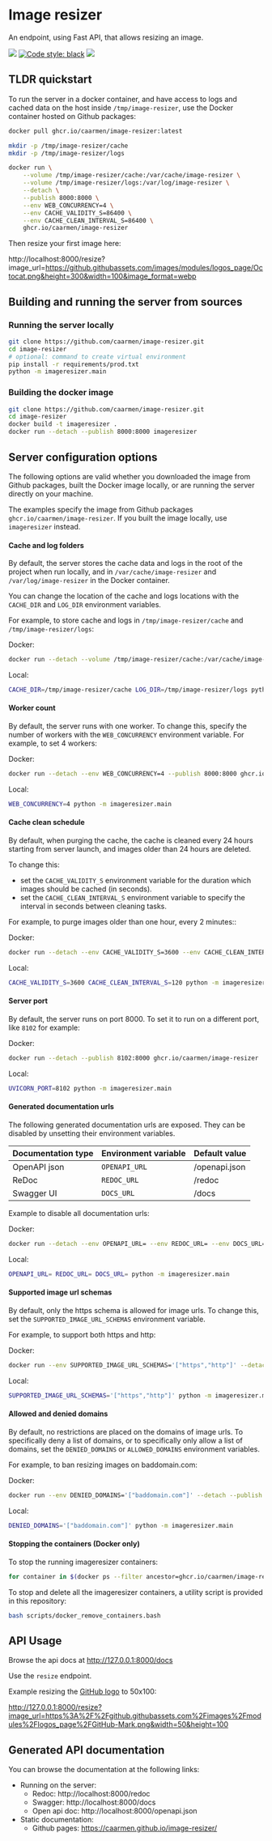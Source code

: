 # Image resizer

An endpoint, using Fast API, that allows resizing an image.

[<img src="https://img.shields.io/badge/license-MIT-lightgrey.svg?maxAge=2592000">](https://github.com/caarmen/image-resizer/blob/main/LICENSE.txt)
[![Code style: black](https://img.shields.io/badge/code%20style-black-000000.svg)](https://github.com/psf/black)
[<img src="https://github.com/caarmen/image-resizer/actions/workflows/tests.yml/badge.svg">](https://github.com/caarmen/image-resizer/actions?query=workflow%3A%22Run+tests%22++)

## TLDR quickstart

To run the server in a docker container, and have access to logs and cached data on the host
inside `/tmp/image-resizer`, use the Docker container hosted on Github packages:

```bash
docker pull ghcr.io/caarmen/image-resizer:latest

mkdir -p /tmp/image-resizer/cache
mkdir -p /tmp/image-resizer/logs

docker run \
    --volume /tmp/image-resizer/cache:/var/cache/image-resizer \
    --volume /tmp/image-resizer/logs:/var/log/image-resizer \
    --detach \
    --publish 8000:8000 \
    --env WEB_CONCURRENCY=4 \
    --env CACHE_VALIDITY_S=86400 \
    --env CACHE_CLEAN_INTERVAL_S=86400 \
    ghcr.io/caarmen/image-resizer
```

Then resize your first image here:

http://localhost:8000/resize?image_url=https://github.githubassets.com/images/modules/logos_page/Octocat.png&height=300&width=100&image_format=webp

## Building and running the server from sources

### Running the server locally

```bash
git clone https://github.com/caarmen/image-resizer.git
cd image-resizer
# optional: command to create virtual environment
pip install -r requirements/prod.txt
python -m imageresizer.main
```

### Building the docker image

```bash
git clone https://github.com/caarmen/image-resizer.git
cd image-resizer
docker build -t imageresizer .
docker run --detach --publish 8000:8000 imageresizer
```

## Server configuration options

The following options are valid whether you downloaded the image from Github packages, built the Docker image locally,
or are running the server directly on your machine.

The examples specify the image from Github packages `ghcr.io/caarmen/image-resizer`. If you built the image locally,
use `imageresizer` instead.

#### Cache and log folders

By default, the server stores the cache data and logs in the root of the project when run locally, and in
`/var/cache/image-resizer` and `/var/log/image-resizer` in the Docker container.

You can change the location of the cache and logs locations with the `CACHE_DIR` and `LOG_DIR` environment variables.

For example, to store cache and logs in `/tmp/image-resizer/cache` and `/tmp/image-resizer/logs`:

Docker:

```bash
docker run --detach --volume /tmp/image-resizer/cache:/var/cache/image-resizer --volume /tmp/image-resizer/logs:/var/log/image-resizer --publish 8000:8000 ghcr.io/caarmen/image-resizer
```

Local:

```bash
CACHE_DIR=/tmp/image-resizer/cache LOG_DIR=/tmp/image-resizer/logs python -m imageresizer.main
```

#### Worker count

By default, the server runs with one worker. To change this, specify the number of workers with the
`WEB_CONCURRENCY` environment variable. For example, to set 4 workers:

Docker:

```bash
docker run --detach --env WEB_CONCURRENCY=4 --publish 8000:8000 ghcr.io/caarmen/image-resizer
```

Local:

```bash
WEB_CONCURRENCY=4 python -m imageresizer.main
```

#### Cache clean schedule

By default, when purging the cache, the cache is cleaned every 24 hours starting from server launch, and images
older than 24 hours are deleted.

To change this:

* set the `CACHE_VALIDITY_S` environment variable for the duration which images should be cached (in seconds).
* set the `CACHE_CLEAN_INTERVAL_S` environment variable to specify the interval in seconds between cleaning tasks.

For example, to purge images older than one hour, every 2 minutes::

Docker:

```bash
docker run --detach --env CACHE_VALIDITY_S=3600 --env CACHE_CLEAN_INTERVAL_S=120 --publish 8000:8000 ghcr.io/caarmen/image-resizer
```

Local:

```bash
CACHE_VALIDITY_S=3600 CACHE_CLEAN_INTERVAL_S=120 python -m imageresizer.main
```

#### Server port

By default, the server runs on port 8000. To set it to run on a different port, like `8102` for example:

Docker:

```bash
docker run --detach --publish 8102:8000 ghcr.io/caarmen/image-resizer
```

Local:

```bash
UVICORN_PORT=8102 python -m imageresizer.main
```

#### Generated documentation urls

The following generated documentation urls are exposed. They can be disabled by unsetting their
environment variables.

| Documentation type | Environment variable | Default value |
|--------------------|----------------------|---------------|
| OpenAPI json       | `OPENAPI_URL`        | /openapi.json |
| ReDoc              | `REDOC_URL`          | /redoc        |
| Swagger UI         | `DOCS_URL`           | /docs         |

Example to disable all documentation urls:

Docker:

```bash
docker run --detach --env OPENAPI_URL= --env REDOC_URL= --env DOCS_URL= --publish 8000:8000 ghcr.io/caarmen/image-resizer
```

Local:

```bash
OPENAPI_URL= REDOC_URL= DOCS_URL= python -m imageresizer.main
```

#### Supported image url schemas

By default, only the https schema is allowed for image urls. To change this, set the `SUPPORTED_IMAGE_URL_SCHEMAS`
environment variable.

For example, to support both https and http:

Docker:

```bash
docker run --env SUPPORTED_IMAGE_URL_SCHEMAS='["https","http"]' --detach --publish 8000:8000 ghcr.io/caarmen/image-resizer
```

Local:

```bash
SUPPORTED_IMAGE_URL_SCHEMAS='["https","http"]' python -m imageresizer.main
```

#### Allowed and denied domains

By default, no restrictions are placed on the domains of image urls. To specifically deny a list of domains, or to
specifically only allow a list of domains, set the `DENIED_DOMAINS` or `ALLOWED_DOMAINS` environment variables.

For example, to ban resizing images on baddomain.com:

Docker:

```bash
docker run --env DENIED_DOMAINS='["baddomain.com"]' --detach --publish 8000:8000 ghcr.io/caarmen/image-resizer
```

Local:

```bash
DENIED_DOMAINS='["baddomain.com"]' python -m imageresizer.main
```

#### Stopping the containers (Docker only)

To stop the running imageresizer containers:

```bash
for container in $(docker ps --filter ancestor=ghcr.io/caarmen/image-resizer --format="{{.ID}}"); do docker stop $container; done
```

To stop and delete all the imageresizer containers, a utility script is provided in this repository:

```bash
bash scripts/docker_remove_containers.bash
```

## API Usage

Browse the api docs at http://127.0.0.1:8000/docs

Use the `resize` endpoint.

Example resizing the [GitHub logo](https://github.githubassets.com/images/modules/logos_page/GitHub-Mark.png) to 50x100:

http://127.0.0.1:8000/resize?image_url=https%3A%2F%2Fgithub.githubassets.com%2Fimages%2Fmodules%2Flogos_page%2FGitHub-Mark.png&width=50&height=100

## Generated API documentation

You can browse the documentation at the following links:

* Running on the server:
    - Redoc: http://localhost:8000/redoc
    - Swagger: http://localhost:8000/docs
    - Open api doc: http://localhost:8000/openapi.json
* Static documentation:
    - Github pages: https://caarmen.github.io/image-resizer/
